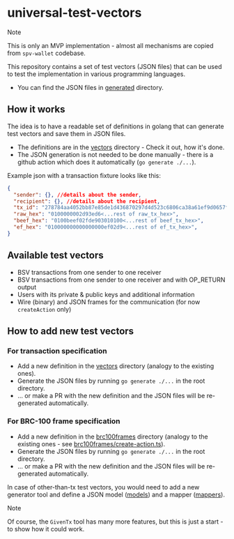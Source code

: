 # universal-test-vectors

> [!NOTE]
> This is only an MVP implementation - almost all mechanisms are copied from `spv-wallet` codebase.

This repository contains a set of test vectors (JSON files) that can be used to test the implementation in various programming languages.

- You can find the JSON files in [generated](./generated) directory.

## How it works

The idea is to have a readable set of definitions in golang that can generate test vectors and save them in JSON files. 

- The definitions are in the [vectors](./vectors) directory - Check it out, how it's done.
- The JSON generation is not needed to be done manually - there is a github action which does it automatically (`go generate ./...`).

Example json with a transaction fixture looks like this:
```json lines
{
  "sender": {}, //details about the sender,
  "recipient": {}, //details about the recipient,
  "tx_id": "278784aa4052bb87e85de1d436870297d4d523c6806ca38a61ef9d0657f0f020",
  "raw_hex": "0100000002d93ed6<...rest of raw_tx_hex>",
  "beef_hex": "0100beef02fde903010100<...rest of beef_tx_hex>",
  "ef_hex": "010000000000000000ef02d9<...rest of ef_tx_hex>",
}
```

## Available test vectors

- BSV transactions from one sender to one receiver
- BSV transactions from one sender to one receiver and with OP_RETURN output
- Users with its private & public keys and additional information
- Wire (binary) and JSON frames for the communication (for now `createAction` only)

## How to add new test vectors

### For transaction specification

- Add a new definition in the [vectors](./vectors) directory (analogy to the existing ones).
- Generate the JSON files by running `go generate ./...` in the root directory.
- ... or make a PR with the new definition and the JSON files will be re-generated automatically.

### For BRC-100 frame specification
- Add a new definition in the [brc100frames](./brc100frames) directory (analogy to the existing ones - see [brc100frames/create-action.ts](./brc100frames/create-action.ts)).
- Generate the JSON files by running `go generate ./...` in the root directory.
- ... or make a PR with the new definition and the JSON files will be re-generated automatically.

In case of other-than-tx test vectors, you would need to add a new generator tool and define a JSON model ([models](./vectors/models)) and a mapper ([mappers](./vectors/mappers)).

> [!NOTE]
> Of course, the `GivenTx` tool has many more features, but this is just a start - to show how it could work.
